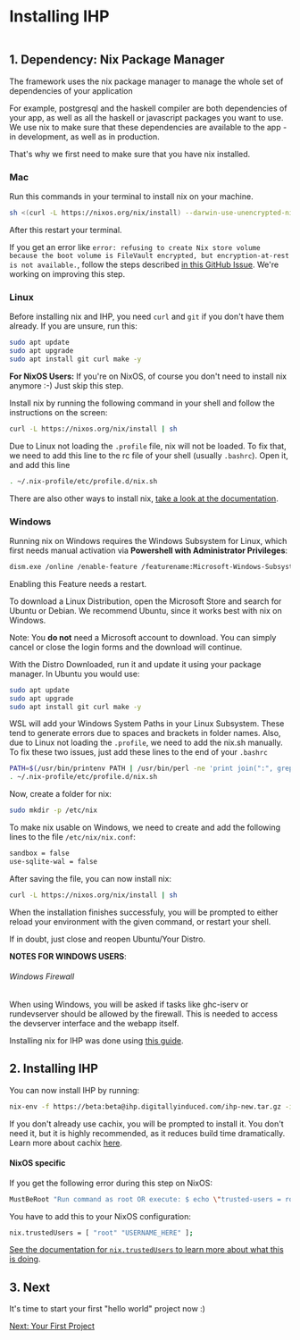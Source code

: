 # Installing IHP

```toc
```

## 1. Dependency: Nix Package Manager

The framework uses the nix package manager to manage the whole set of dependencies of your application

For example, postgresql and the haskell compiler are both dependencies of your app, as well as all the haskell or javascript packages you want to use. We use nix to make sure that these dependencies are available to the app - in development, as well as in production.

That's why we first need to make sure that you have nix installed.

### Mac
Run this commands in your terminal to install nix on your machine.

```bash
sh <(curl -L https://nixos.org/nix/install) --darwin-use-unencrypted-nix-store-volume
```
After this restart your terminal.

If you get an error like `error: refusing to create Nix store volume because the boot volume is FileVault encrypted, but encryption-at-rest is not available.`, follow the steps described [in this GitHub Issue](https://github.com/digitallyinduced/ihp/issues/93#issuecomment-639611313). We're working on improving this step.

### Linux

Before installing nix and IHP, you need `curl` and `git` if you don't have them already. If you are unsure, run this:

```bash
sudo apt update
sudo apt upgrade
sudo apt install git curl make -y
```

**For NixOS Users:** If you're on NixOS, of course you don't need to install nix anymore :-) Just skip this step.

Install nix by running the following command in your shell and follow the instructions on the screen:

```bash
curl -L https://nixos.org/nix/install | sh
```

Due to Linux not loading the `.profile` file, nix will not be loaded. To fix that, we need to add this line to the rc file of your shell (usually `.bashrc`). Open it, and add this line
```bash
. ~/.nix-profile/etc/profile.d/nix.sh
```

There are also other ways to install nix, [take a look at the documentation](https://nixos.org/nix/download.html).

### Windows
Running nix on Windows requires the Windows Subsystem for Linux, which first needs manual activation via **Powershell with Administrator Privileges**:

```bash
dism.exe /online /enable-feature /featurename:Microsoft-Windows-Subsystem-Linux /all /norestart
```

Enabling this Feature needs a restart.

To download a Linux Distribution, open the Microsoft Store and search for Ubuntu or Debian. We recommend Ubuntu, since it works best with nix on Windows.

Note: You **do not** need a Microsoft account to download. You can simply cancel or close the login forms and the download will continue.

With the Distro Downloaded, run it and update it using your package manager. In Ubuntu you would use:

```bash
sudo apt update
sudo apt upgrade
sudo apt install git curl make -y
```

WSL will add your Windows System Paths in your Linux Subsystem. These tend to generate errors due to spaces and brackets in folder names. Also, due to Linux not loading the `.profile`, we need to add the nix.sh manually. To fix these two issues, just add these lines to the end of your `.bashrc`
```bash
PATH=$(/usr/bin/printenv PATH | /usr/bin/perl -ne 'print join(":", grep { !/\/mnt\/[a-z]/ } split(/:/));')
. ~/.nix-profile/etc/profile.d/nix.sh
```

Now, create a folder for nix:

```bash
sudo mkdir -p /etc/nix
```

To make nix usable on Windows, we need to create and add the following lines to the file `/etc/nix/nix.conf`:

```bash
sandbox = false
use-sqlite-wal = false
```

After saving the file, you can now install nix:

```bash
curl -L https://nixos.org/nix/install | sh
```

When the installation finishes successfuly, you will be prompted to either reload your environment with the given command, or restart your shell. 

If in doubt, just close and reopen Ubuntu/Your Distro.

**NOTES FOR WINDOWS USERS**:
###### Windows Firewall
When using Windows, you will be asked if tasks like ghc-iserv or rundevserver should be allowed by the firewall. This is needed to access the devserver interface and the webapp itself.

Installing nix for IHP was done using [this guide](https://nathan.gs/2019/04/12/nix-on-windows/).

## 2. Installing IHP

You can now install IHP by running:

```bash
nix-env -f https://beta:beta@ihp.digitallyinduced.com/ihp-new.tar.gz -i ihp-new
```

If you don't already use cachix, you will be prompted to install it. You don't need it, but it is highly recommended, as it reduces build time dramatically. Learn more about cachix [here](https://cachix.org/).

#### NixOS specific

If you get the following error during this step on NixOS:

```bash
MustBeRoot "Run command as root OR execute: $ echo \"trusted-users = root $USER\" | sudo tee -a /etc/nix/nix.conf && sudo pkill nix-daemon"
```

You have to add this to your NixOS configuration:
```bash
nix.trustedUsers = [ "root" "USERNAME_HERE" ];
```

[See the documentation for `nix.trustedUsers` to learn more about what this is doing](https://github.com/NixOS/nixpkgs/blob/db31e48c5c8d99dcaf4e5883a96181f6ac4ad6f6/nixos/modules/services/misc/nix-daemon.nix#L319).

## 3. Next

It's time to start your first "hello world" project now :)

[Next: Your First Project](https://ihp.digitallyinduced.com/Guide/your-first-project.html)
